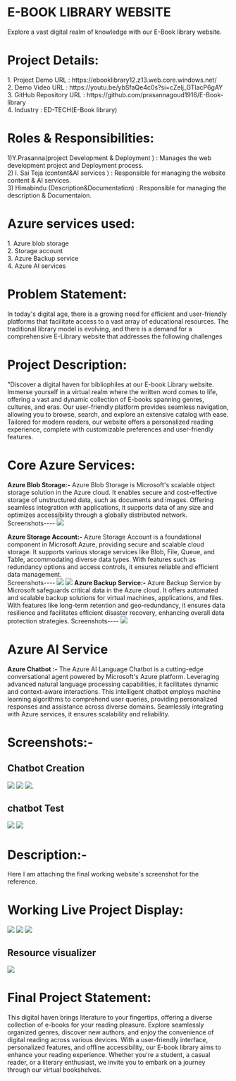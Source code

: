 
<h1>E-BOOK LIBRARY WEBSITE</h1>
Explore a vast digital realm  of knowledge with our E-Book library website.
<h1>Project Details:</h1>
1.	Project Demo URL       : https://ebooklibrary12.z13.web.core.windows.net/<br>
2.	Demo Video URL         : https://youtu.be/ybSfaQe4c0s?si=cZelj_GTlacP6gAY <br>
3.	GitHub Repository URL  : https://github.com/prasannagoud1916/E-Book-library<br>
4.	Industry               : ED-TECH(E-Book library)<br>

<h1>Roles & Responsibilities:</h1>
1)Y.Prasanna(project Development & Deployment )       : Manages the web development project and Deployment process.<br>
2) I. Sai Teja (content&AI services )                 : Responsible for managing the website content & AI services.<br>
3) Himabindu (Description&Documentation)              : Responsible for managing the description & Documentaion.<br>

 <h1>Azure services used:</h1>
1.	Azure blob storage<br>
2.	Storage account<br>
3.	Azure Backup service<br>
4.	Azure AI services <br>

<h1>Problem Statement:</h1>
In today's digital age, there is a growing need for efficient and user-friendly platforms that facilitate access to a vast array of educational resources. The traditional library model is evolving, and there is a demand for a comprehensive E-Library website that addresses the following challenges


<h1>Project Description:</h1>
"Discover a digital haven for bibliophiles at our E-book Library website. Immerse yourself in a virtual realm where the written word comes to life, offering a vast and dynamic collection of E-books spanning genres, cultures, and eras. Our user-friendly platform provides seamless navigation, allowing you to browse, search, and explore an extensive catalog with ease. Tailored for modern readers, our website offers a personalized reading experience, complete with customizable preferences and user-friendly features.

<h1>Core Azure Services:</h1>
<b>Azure Blob Storage:-</b> Azure Blob Storage is Microsoft's scalable object storage solution in the Azure cloud. It enables secure and cost-effective storage of unstructured data, such as documents and images. Offering seamless integration with applications, it supports data of any size and optimizes accessibility through a globally distributed network. <br>
Screenshots---- 
<img src="container.png">

<b>Azure Storage Account:-</b> Azure Storage Account is a foundational component in Microsoft Azure, providing secure and scalable cloud storage. It supports various storage services like Blob, File, Queue, and Table, accommodating diverse data types. With features such as redundancy options and access controls, it ensures reliable and efficient data management.<br>
Screenshots---- 
<img src="storageaccount.png">
<img src="sa2.png">
 <b>Azure Backup Service:-</b> Azure Backup Service by Microsoft safeguards critical data in the Azure cloud. It offers automated and scalable backup solutions for virtual machines, applications, and files. With features like long-term retention and geo-redundancy, it ensures data resilience and facilitates efficient disaster recovery, enhancing overall data protection strategies.
Screenshots---- 
<img src="backup.png">
<h1>Azure AI Service</h1>
<b>Azure Chatbot :-</b> The Azure AI Language Chatbot is a cutting-edge conversational agent powered by Microsoft's Azure platform. Leveraging advanced natural language processing capabilities, it facilitates dynamic and context-aware interactions. This intelligent chatbot employs machine learning algorithms to comprehend user queries, providing personalized responses and assistance across diverse domains. Seamlessly integrating with Azure services, it ensures scalability and reliability.<br>
<h1>Screenshots:-</h1>
<h2>Chatbot Creation</h2>
<img src="chatbot1.png">
<img src="chatbot2.png">
<img src="chatbotintergartion.png">.
<h2>chatbot Test</h2>
<img src="chatbotworking.png">
<img src="chatbot10.png">
<h1>Description:-</h1>
Here I am attaching the final working website's screenshot for the reference.
<h1>Working Live Project Display:</h1>
<img src="website2.png">
<img src="website1.png">
<img src="website3.png"><br>
<h2>Resource visualizer</h2>
<img src="rv.png">






<h1>Final Project Statement:</h1>
This digital haven brings literature to your fingertips, offering a diverse collection of e-books for your reading pleasure. Explore seamlessly organized genres, discover new authors, and enjoy the convenience of digital reading across various devices. With a user-friendly interface, personalized features, and offline accessibility, our E-book library aims to enhance your reading experience. Whether you're a student, a casual reader, or a literary enthusiast, we invite you to embark on a journey through our virtual bookshelves.
